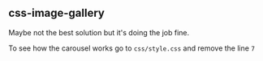 ## css-image-gallery

Maybe not the best solution but it's doing the job fine.

To see how the carousel works go to `css/style.css` and remove the line `7`
